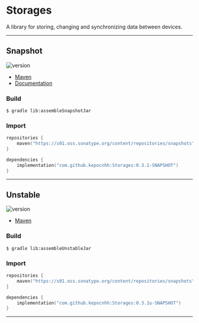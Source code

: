 # Storages
A library for storing, changing and synchronizing data between devices.

---

## Snapshot

![version](https://img.shields.io/static/v1?label=version&message=0.3.1-SNAPSHOT&labelColor=212121&color=2962ff&style=flat)

- [Maven](https://s01.oss.sonatype.org/content/repositories/snapshots/com/github/kepocnhh/Storages/0.3.1-SNAPSHOT)
- [Documentation](https://StanleyProjects.github.io/Storages/doc/0.3.1-SNAPSHOT)

### Build
```
$ gradle lib:assembleSnapshotJar
```

### Import
```kotlin
repositories {
    maven("https://s01.oss.sonatype.org/content/repositories/snapshots")
}

dependencies {
    implementation("com.github.kepocnhh:Storages:0.3.1-SNAPSHOT")
}
```

---

## Unstable

![version](https://img.shields.io/static/v1?label=version&message=0.3.1u-SNAPSHOT&labelColor=212121&color=2962ff&style=flat)

- [Maven](https://s01.oss.sonatype.org/content/repositories/snapshots/com/github/kepocnhh/Storages/0.3.1u-SNAPSHOT)

### Build
```
$ gradle lib:assembleUnstableJar
```

### Import
```kotlin
repositories {
    maven("https://s01.oss.sonatype.org/content/repositories/snapshots")
}

dependencies {
    implementation("com.github.kepocnhh:Storages:0.3.1u-SNAPSHOT")
}
```

---
